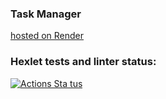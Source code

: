### Task Manager
[hosted on Render](https://python-project-52-uv75.onrender.com)

### Hexlet tests and linter status:
[![Actions Sta tus](https://github.com/Spike2250/python-project-52/actions/workflows/hexlet-check.yml/badge.svg)](https://github.com/Spike2250/python-project-52/actions)